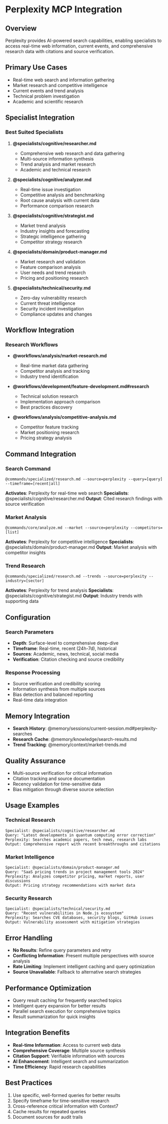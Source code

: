 # Perplexity MCP Integration

## Overview
Perplexity provides AI-powered search capabilities, enabling specialists to access real-time web information, current events, and comprehensive research data with citations and source verification.

## Primary Use Cases
- Real-time web search and information gathering
- Market research and competitive intelligence
- Current events and trend analysis
- Technical problem investigation
- Academic and scientific research

## Specialist Integration

### Best Suited Specialists
1. **@specialists/cognitive/researcher.md**
   - Comprehensive web research and data gathering
   - Multi-source information synthesis
   - Trend analysis and market research
   - Academic and technical research

2. **@specialists/cognitive/analyzer.md**
   - Real-time issue investigation
   - Competitive analysis and benchmarking
   - Root cause analysis with current data
   - Performance comparison research

3. **@specialists/cognitive/strategist.md**
   - Market trend analysis
   - Industry insights and forecasting
   - Strategic intelligence gathering
   - Competitor strategy research

4. **@specialists/domain/product-manager.md**
   - Market research and validation
   - Feature comparison analysis
   - User needs and trend research
   - Pricing and positioning research

5. **@specialists/technical/security.md**
   - Zero-day vulnerability research
   - Current threat intelligence
   - Security incident investigation
   - Compliance updates and changes

## Workflow Integration

### Research Workflows
- **@workflows/analysis/market-research.md**
  - Real-time market data gathering
  - Competitor analysis and tracking
  - Industry trend identification

- **@workflows/development/feature-development.md#research**
  - Technical solution research
  - Implementation approach comparison
  - Best practices discovery

- **@workflows/analysis/competitive-analysis.md**
  - Competitor feature tracking
  - Market positioning research
  - Pricing strategy analysis

## Command Integration

### Search Command
```
@commands/specialized/research.md --source=perplexity --query=[query] --timeframe=[recent|all]
```
**Activates**: Perplexity for real-time web search
**Specialists**: @specialists/cognitive/researcher.md
**Output**: Cited research findings with source verification

### Market Analysis
```
@commands/core/analyze.md --market --source=perplexity --competitors=[list]
```
**Activates**: Perplexity for competitive intelligence
**Specialists**: @specialists/domain/product-manager.md
**Output**: Market analysis with competitor insights

### Trend Research
```
@commands/specialized/research.md --trends --source=perplexity --industry=[sector]
```
**Activates**: Perplexity for trend analysis
**Specialists**: @specialists/cognitive/strategist.md
**Output**: Industry trends with supporting data

## Configuration

### Search Parameters
- **Depth**: Surface-level to comprehensive deep-dive
- **Timeframe**: Real-time, recent (24h-7d), historical
- **Sources**: Academic, news, technical, social media
- **Verification**: Citation checking and source credibility

### Response Processing
- Source verification and credibility scoring
- Information synthesis from multiple sources
- Bias detection and balanced reporting
- Real-time data integration

## Memory Integration
- **Search History**: @memory/sessions/current-session.md#perplexity-searches
- **Research Cache**: @memory/knowledge/search-results.md
- **Trend Tracking**: @memory/context/market-trends.md

## Quality Assurance
- Multi-source verification for critical information
- Citation tracking and source documentation
- Recency validation for time-sensitive data
- Bias mitigation through diverse source selection

## Usage Examples

### Technical Research
```
Specialist: @specialists/cognitive/researcher.md
Query: "Latest developments in quantum computing error correction"
Perplexity: Searches academic papers, tech news, research labs
Output: Comprehensive report with recent breakthroughs and citations
```

### Market Intelligence
```
Specialist: @specialists/domain/product-manager.md
Query: "SaaS pricing trends in project management tools 2024"
Perplexity: Analyzes competitor pricing, market reports, user discussions
Output: Pricing strategy recommendations with market data
```

### Security Research
```
Specialist: @specialists/technical/security.md
Query: "Recent vulnerabilities in Node.js ecosystem"
Perplexity: Searches CVE databases, security blogs, GitHub issues
Output: Vulnerability assessment with mitigation strategies
```

## Error Handling
- **No Results**: Refine query parameters and retry
- **Conflicting Information**: Present multiple perspectives with source analysis
- **Rate Limiting**: Implement intelligent caching and query optimization
- **Source Unavailable**: Fallback to alternative search strategies

## Performance Optimization
- Query result caching for frequently searched topics
- Intelligent query expansion for better results
- Parallel search execution for comprehensive topics
- Result summarization for quick insights

## Integration Benefits
- **Real-time Information**: Access to current web data
- **Comprehensive Coverage**: Multiple source synthesis
- **Citation Support**: Verifiable information with sources
- **AI Enhancement**: Intelligent search and summarization
- **Time Efficiency**: Rapid research capabilities

## Best Practices
1. Use specific, well-formed queries for better results
2. Specify timeframe for time-sensitive research
3. Cross-reference critical information with Context7
4. Cache results for repeated queries
5. Document sources for audit trails